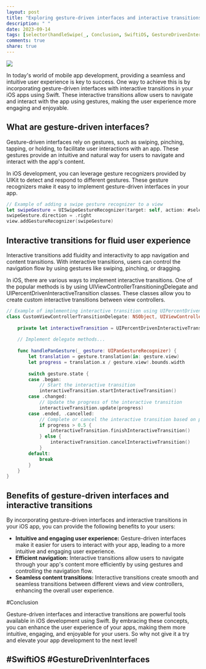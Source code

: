 ```yaml
---
layout: post
title: "Exploring gesture-driven interfaces and interactive transitions in Swift iOS development"
description: " "
date: 2023-09-14
tags: [selector(handleSwipe(_, Conclusion, SwiftiOS, GestureDrivenInterfaces]
comments: true
share: true
---
```


![](image-url)

In today's world of mobile app development, providing a seamless and intuitive user experience is key to success. One way to achieve this is by incorporating gesture-driven interfaces with interactive transitions in your iOS apps using Swift. These interactive transitions allow users to navigate and interact with the app using gestures, making the user experience more engaging and enjoyable.

## What are gesture-driven interfaces?

Gesture-driven interfaces rely on gestures, such as swiping, pinching, tapping, or holding, to facilitate user interactions with an app. These gestures provide an intuitive and natural way for users to navigate and interact with the app's content.

In iOS development, you can leverage gesture recognizers provided by UIKit to detect and respond to different gestures. These gesture recognizers make it easy to implement gesture-driven interfaces in your app.

```swift
// Example of adding a swipe gesture recognizer to a view
let swipeGesture = UISwipeGestureRecognizer(target: self, action: #selector(handleSwipe(_:)))
swipeGesture.direction = .right
view.addGestureRecognizer(swipeGesture)
```

## Interactive transitions for fluid user experience

Interactive transitions add fluidity and interactivity to app navigation and content transitions. With interactive transitions, users can control the navigation flow by using gestures like swiping, pinching, or dragging.

In iOS, there are various ways to implement interactive transitions. One of the popular methods is by using UIViewControllerTransitioningDelegate and UIPercentDrivenInteractiveTransition classes. These classes allow you to create custom interactive transitions between view controllers.

```swift
// Example of implementing interactive transition using UIPercentDrivenInteractiveTransition
class CustomViewControllerTransitionDelegate: NSObject, UIViewControllerTransitioningDelegate {
    
    private let interactiveTransition = UIPercentDrivenInteractiveTransition()
    
    // Implement delegate methods...
    
    func handlePanGesture(_ gesture: UIPanGestureRecognizer) {
        let translation = gesture.translation(in: gesture.view)
        let progress = translation.x / gesture.view!.bounds.width
        
        switch gesture.state {
        case .began:
            // Start the interactive transition
            interactiveTransition.startInteractiveTransition()
        case .changed:
            // Update the progress of the interactive transition
            interactiveTransition.update(progress)
        case .ended, .cancelled:
            // Complete or cancel the interactive transition based on progress
            if progress > 0.5 {
                interactiveTransition.finishInteractiveTransition()
            } else {
                interactiveTransition.cancelInteractiveTransition()
            }
        default:
            break
        }
    }
}
```

## Benefits of gesture-driven interfaces and interactive transitions

By incorporating gesture-driven interfaces and interactive transitions in your iOS app, you can provide the following benefits to your users:

- **Intuitive and engaging user experience:** Gesture-driven interfaces make it easier for users to interact with your app, leading to a more intuitive and engaging user experience.
- **Efficient navigation:** Interactive transitions allow users to navigate through your app's content more efficiently by using gestures and controlling the navigation flow.
- **Seamless content transitions:** Interactive transitions create smooth and seamless transitions between different views and view controllers, enhancing the overall user experience.

#Conclusion

Gesture-driven interfaces and interactive transitions are powerful tools available in iOS development using Swift. By embracing these concepts, you can enhance the user experience of your apps, making them more intuitive, engaging, and enjoyable for your users. So why not give it a try and elevate your app development to the next level!

## #SwiftiOS #GestureDrivenInterfaces